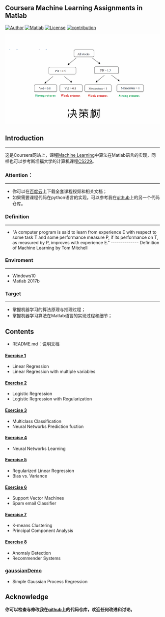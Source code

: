 ## Coursera Machine Learning Assignments in Matlab
[![Author](https://img.shields.io/badge/author-SHIMengjie-red.svg)](https://github.com/SHIMengjie/Machine-Learning-Andrew-Ng-Matlab) 
[![Matlab](https://img.shields.io/badge/Matlab-2017b-green.svg)]() 
[![License](https://img.shields.io/github/license/mashape/apistatus.svg)]() 
[![contribution](https://img.shields.io/badge/contribution-welcome-brightgreen.svg)]()

![title-image](title_image.gif)

## Introduction
---
这是Coursera网站上，课程[Machine Learning](https://www.coursera.org/learn/machine-learning)中算法在Matlab语言的实现，同样也可以参考斯坦福大学的计算机课程[CS229](http://open.163.com/special/opencourse/machinelearning.html)。

### Attention：
---
* 你可以在[百度云](https://pan.baidu.com/s/1qZlQFoS)上下载全套课程视频和相关文档；
* 如果需要课程代码在python语言的实现，可以参考我在[github](https://github.com/SHIMengjie/Machine-Learning-Andrew-Ng-Python)上的另一个代码仓库。

### Definition
---
* "A computer program is said to learn from experience E with respect to some task 
T and some performance measure P, if its performance on T, as measured by P, improves with experience E." 
-------------- Definition of Machine Learning by Tom Mitchell

### Enviroment
---
* Windows10
* Matlab 2017b

### Target
---
* 掌握机器学习的算法原理与推理过程；
* 掌握机器学习算法在Matlab语言的实现过程和细节；

## Contents
- README.md：说明文档
#### [Exercise 1](https://github.com/SHIMengjie/Machine-Learning-Andrew-Ng-Matlab/tree/master/exercise-1)
* Linear Regression
* Linear Regression with multiple variables
#### [Exercise 2](https://github.com/SHIMengjie/Machine-Learning-Andrew-Ng-Matlab/tree/master/exercise-2)
* Logistic Regression
* Logistic Regression with Regularization
#### [Exercise 3](https://github.com/SHIMengjie/Machine-Learning-Andrew-Ng-Matlab/tree/master/exercise-3)
* Multiclass Classification
* Neural Networks Prediction fuction
#### [Exercise 4](https://github.com/SHIMengjie/Machine-Learning-Andrew-Ng-Matlab/tree/master/exercise-4)
* Neural Networks Learning
#### [Exercise 5](https://github.com/SHIMengjie/Machine-Learning-Andrew-Ng-Matlab/tree/master/exercise-5)
* Regularized Linear Regression
* Bias vs. Variance
#### [Exercise 6](https://github.com/SHIMengjie/Machine-Learning-Andrew-Ng-Matlab/tree/master/exercise-6)
* Support Vector Machines
* Spam email Classifier
#### [Exercise 7](https://github.com/SHIMengjie/Machine-Learning-Andrew-Ng-Matlab/tree/master/exercise-7)
* K-means Clustering
* Principal Component Analysis
#### [Exercise 8](https://github.com/SHIMengjie/Machine-Learning-Andrew-Ng-Matlab/tree/master/exercise-8)
* Anomaly Detection
* Recommender Systems
### [gaussianDemo](https://github.com/SHIMengjie/Machine-Learning-Andrew-Ng-Matlab/tree/master/gaussianDemo)
* Simple Gaussian Process Regression

## Acknowledge

<b>你可以检查与修改我在[github](https://github.com/SHIMengjie/Machine-Learning-Andrew-Ng-Matlab)上的代码仓库，欢迎任何改进和讨论。</b>
